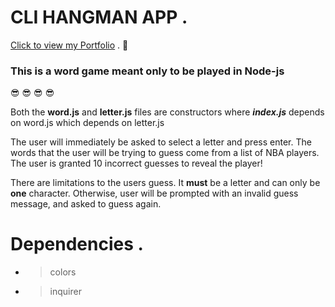 # CLI HANGMAN APP . 

[Click to view my Portfolio](https://kangkang0804.github.io/MyPortfolio/) . :100:
 


### This is a word game meant only to be played in Node-js 
:sunglasses: :sunglasses: :sunglasses: :sunglasses:

Both the **word.js** and **letter.js** files are constructors
where **_index.js_** depends on word.js which depends on letter.js

The user will immediately be asked to select a letter and press enter. The words that the user will be trying to guess come from a list of NBA players. The user is granted 10 incorrect guesses to reveal the player!


There are limitations to the users guess. It **must** be a letter and can only be **one** character. Otherwise, user will be prompted with an invalid guess message, and asked to guess again. 


# Dependencies . 

- > colors
- > inquirer

